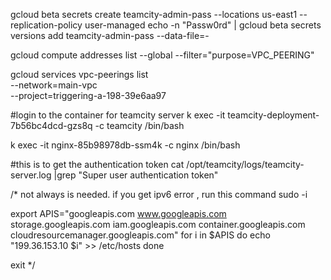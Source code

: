 gcloud beta secrets create teamcity-admin-pass --locations us-east1 --replication-policy user-managed
echo -n "Passw0rd" | gcloud beta secrets versions add teamcity-admin-pass --data-file=-

gcloud compute addresses list --global --filter="purpose=VPC_PEERING"

gcloud services vpc-peerings list \
    --network=main-vpc \
    --project=triggering-a-198-39e6aa97


#login to the container for teamcity server
k exec -it teamcity-deployment-7b56bc4dcd-gzs8q -c teamcity /bin/bash

k exec -it nginx-85b98978db-ssm4k -c nginx /bin/bash

#this is to get the authentication token
cat /opt/teamcity/logs/teamcity-server.log  |grep "Super user authentication token"

/* not always is needed.
if you get  ipv6 error , run this command
sudo -i

export APIS="googleapis.com www.googleapis.com storage.googleapis.com iam.googleapis.com container.googleapis.com cloudresourcemanager.googleapis.com"
for i in $APIS
do
  echo "199.36.153.10 $i" >> /etc/hosts
done

exit
*/